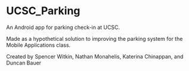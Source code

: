 # UCSC_Parking


An Android app for parking check-in at UCSC.

Made as a hypothetical solution to improving the parking system for the Mobile Applications class.

Created by Spencer Witkin, Nathan Monahelis, Katerina Chinappan, and Duncan Bauer
